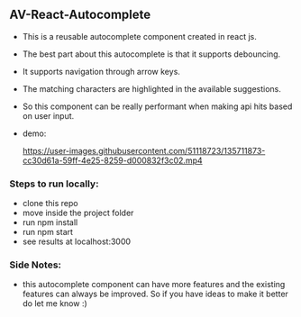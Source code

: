 ## AV-React-Autocomplete

- This is a reusable autocomplete component created in react js.

- The best part about this autocomplete is that it supports debouncing.

- It supports navigation through arrow keys.

- The matching characters are highlighted in the available suggestions.

- So this component can be really performant when making api hits based on user input.

- demo:
   
   https://user-images.githubusercontent.com/51118723/135711873-cc30d61a-59ff-4e25-8259-d000832f3c02.mp4




### Steps to run locally:

- clone this repo
- move inside the project folder
- run npm install
- run npm start
- see results at localhost:3000

### Side Notes:

- this autocomplete component can have more features and the existing features can always be improved. So if you have ideas to make it better do let me know :)





